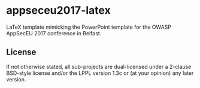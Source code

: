 # appseceu2017-latex
LaTeX template mimicking the PowerPoint template for the OWASP AppSecEU 2017
conference in Belfast.

## License
If not otherwise stated, all sub-projects are dual-licensed under a
2-clause BSD-style license and/or the LPPL version 1.3c or (at your 
opinion) any later version. 

